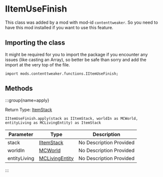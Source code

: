 # IItemUseFinish

This class was added by a mod with mod-id `contenttweaker`. So you need to have this mod installed if you want to use this feature.

## Importing the class

It might be required for you to import the package if you encounter any issues (like casting an Array), so better be safe than sorry and add the import at the very top of the file.
```zenscript
import mods.contenttweaker.functions.IItemUseFinish;
```


## Methods

:::group{name=apply}

Return Type: [ItemStack](/vanilla/api/item/ItemStack)

```zenscript
IItemUseFinish.apply(stack as IItemStack, worldIn as MCWorld, entityLiving as MCLivingEntity) as ItemStack
```

| Parameter | Type | Description |
|-----------|------|-------------|
| stack | [IItemStack](/vanilla/api/items/IItemStack) | No Description Provided |
| worldIn | [MCWorld](/vanilla/api/world/MCWorld) | No Description Provided |
| entityLiving | [MCLivingEntity](/vanilla/api/entity/MCLivingEntity) | No Description Provided |


:::


